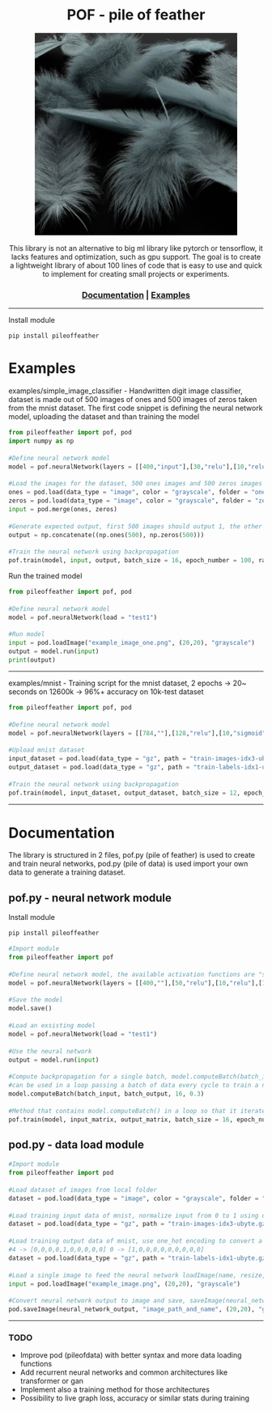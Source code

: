 <div align="center">
<h1>POF - pile of feather</h1>
<img src="https://github.com/usedToBeTomas/pile-of-feather/blob/main/images/pof.png" width="400" height="400" />

This library is not an alternative to big ml library like pytorch or tensorflow, it lacks features and optimization, such as gpu support. The goal is to create a lightweight library of about 100 lines of code that is easy to use and quick to implement for creating small projects or experiments.

<h3>

[Documentation](https://github.com/usedToBeTomas/pile-of-feather#documentation) | [Examples](https://github.com/usedToBeTomas/pile-of-feather#examples)

</h3>

</div>

---

Install module
```cmd
pip install pileoffeather
```
# Examples
examples/simple_image_classifier - Handwritten digit image classifier, dataset is made out of 500 images of ones and 500 images of zeros taken from the mnist dataset. The first code snippet is defining the neural network model, uploading the dataset and than training the model
```python
from pileoffeather import pof, pod
import numpy as np

#Define neural network model
model = pof.neuralNetwork(layers = [[400,"input"],[30,"relu"],[10,"relu"],[1,"sigmoid"]], name = "test1")

#Load the images for the dataset, 500 ones images and 500 zeros images
ones = pod.load(data_type = "image", color = "grayscale", folder = "ones", resize = (20,20))
zeros = pod.load(data_type = "image", color = "grayscale", folder = "zeros", resize = (20,20))
input = pod.merge(ones, zeros)

#Generate expected output, first 500 images should output 1, the other 500 0
output = np.concatenate((np.ones(500), np.zeros(500)))

#Train the neural network using backpropagation
pof.train(model, input, output, batch_size = 16, epoch_number = 100, rate = 0.6)
```
Run the trained model
```python
from pileoffeather import pof, pod

#Define neural network model
model = pof.neuralNetwork(load = "test1")

#Run model
input = pod.loadImage("example_image_one.png", (20,20), "grayscale")
output = model.run(input)
print(output)
```

---

examples/mnist - Training script for the mnist dataset, 2 epochs -> 20~ seconds on 12600k -> 96%+ accuracy on 10k-test dataset
```python
from pileoffeather import pof, pod

#Define neural network model
model = pof.neuralNetwork(layers = [[784,""],[128,"relu"],[10,"sigmoid"]], name = "mnist")

#Upload mnist dataset
input_dataset = pod.load(data_type = "gz", path = "train-images-idx3-ubyte.gz", start_index = 16, input_number = 784, divide = 255)
output_dataset = pod.load(data_type = "gz", path = "train-labels-idx1-ubyte.gz", start_index = 8, one_hot = 10)

#Train the neural network using backpropagation
pof.train(model, input_dataset, output_dataset, batch_size = 12, epoch_number = 2, rate = 1)
```

---

# Documentation
The library is structured in 2 files, pof.py (pile of feather) is used to create and train neural networks, pod.py (pile of data) is used import your own data to generate a training dataset.
## pof.py - neural network module
Install module
```cmd
pip install pileoffeather
```

```python
#Import module
from pileoffeather import pof

#Define neural network model, the available activation functions are "sigmoid","relu","leakyRelu"
model = pof.neuralNetwork(layers = [[400,""],[50,"relu"],[10,"relu"],[1,"sigmoid"]], name = "test1")

#Save the model
model.save()

#Load an exsisting model
model = pof.neuralNetwork(load = "test1")

#Use the neural network
output = model.run(input)

#Compute backpropagation for a single batch, model.computeBatch(batch_input, batch_output, batch_size, learning_rate)
#can be used in a loop passing a batch of data every cycle to train a neural network
model.computeBatch(batch_input, batch_output, 16, 0.3)

#Method that contains model.computeBatch() in a loop so that it iterates over all the dataset for n epochs
pof.train(model, input_matrix, output_matrix, batch_size = 16, epoch_number = 100, rate = 0.03)
```

## pod.py - data load module

```python
#Import module
from pileoffeather import pod

#Load dataset of images from local folder
dataset = pod.load(data_type = "image", color = "grayscale", folder = "folder_name_containing_all_images", resize = (20,20))

#Load training input data of mnist, normalize input from 0 to 1 using divide = 255
dataset = pod.load(data_type = "gz", path = "train-images-idx3-ubyte.gz", start_index = 16, input_number = 784, divide = 255)

#Load training output data of mnist, use one_hot encoding to convert a decimal number to an array (pass total number of classes as parameter)
#4 -> [0,0,0,0,1,0,0,0,0,0] 0 -> [1,0,0,0,0,0,0,0,0,0]
dataset = pod.load(data_type = "gz", path = "train-labels-idx1-ubyte.gz", start_index = 8, one_hot = 10)

#Load a single image to feed the neural network loadImage(name, resize, color)
input = pod.loadImage("example_image.png", (20,20), "grayscale")

#Convert neural network output to image and save, saveImage(neural_network_output, image_path, resize, color)
pod.saveImage(neural_network_output, "image_path_and_name", (20,20), "grayscale")
```

---

### TODO
- Improve pod (pileofdata) with better syntax and more data loading functions
- Add recurrent neural networks and common architectures like transformer or gan
- Implement also a training method for those architectures
- Possibility to live graph loss, accuracy or similar stats during training
